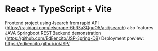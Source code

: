 # React + TypeScript + Vite

Frontend project using Jsearch from rapid API  (https://rapidapi.com/letscrape-6bRBa3QguO5/api/jsearch)
also features JAVA Springboot REST Backend demonstration (https://github.com/EdBencito/JSP-Spring-DB)
Deployment preview: https://edbencito.github.io/JSP/